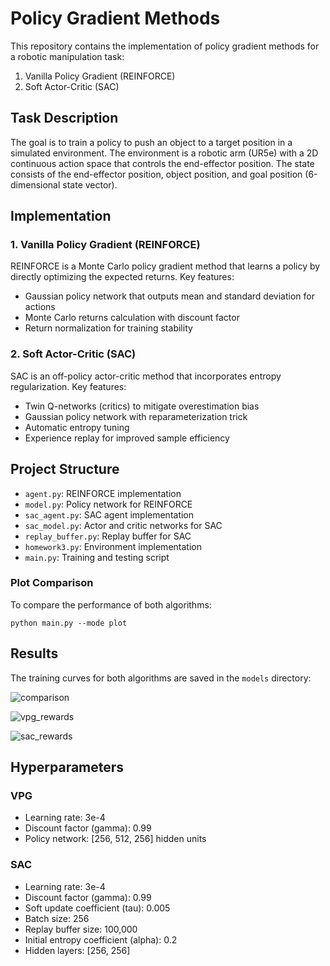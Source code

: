 # Policy Gradient Methods

This repository contains the implementation of policy gradient methods for a robotic manipulation task:
1. Vanilla Policy Gradient (REINFORCE)
2. Soft Actor-Critic (SAC)

## Task Description

The goal is to train a policy to push an object to a target position in a simulated environment. The environment is a robotic arm (UR5e) with a 2D continuous action space that controls the end-effector position. The state consists of the end-effector position, object position, and goal position (6-dimensional state vector).

## Implementation

### 1. Vanilla Policy Gradient (REINFORCE)

REINFORCE is a Monte Carlo policy gradient method that learns a policy by directly optimizing the expected returns. Key features:
- Gaussian policy network that outputs mean and standard deviation for actions
- Monte Carlo returns calculation with discount factor
- Return normalization for training stability

### 2. Soft Actor-Critic (SAC)

SAC is an off-policy actor-critic method that incorporates entropy regularization. Key features:
- Twin Q-networks (critics) to mitigate overestimation bias
- Gaussian policy network with reparameterization trick
- Automatic entropy tuning
- Experience replay for improved sample efficiency

## Project Structure

- `agent.py`: REINFORCE implementation
- `model.py`: Policy network for REINFORCE
- `sac_agent.py`: SAC agent implementation
- `sac_model.py`: Actor and critic networks for SAC
- `replay_buffer.py`: Replay buffer for SAC
- `homework3.py`: Environment implementation
- `main.py`: Training and testing script


### Plot Comparison

To compare the performance of both algorithms:
```
python main.py --mode plot
```

## Results

The training curves for both algorithms are saved in the `models` directory:

![comparison](https://github.com/user-attachments/assets/71e4b32a-1eb6-4e19-a769-8904db280cb9)

![vpg_rewards](https://github.com/user-attachments/assets/a97a88b2-7c01-41da-8a7d-e785c085492c)

![sac_rewards](https://github.com/user-attachments/assets/d9a75a2a-c62d-4098-9ca1-ad3e661b03e6)

## Hyperparameters

### VPG
- Learning rate: 3e-4
- Discount factor (gamma): 0.99
- Policy network: [256, 512, 256] hidden units

### SAC
- Learning rate: 3e-4
- Discount factor (gamma): 0.99
- Soft update coefficient (tau): 0.005
- Batch size: 256
- Replay buffer size: 100,000
- Initial entropy coefficient (alpha): 0.2
- Hidden layers: [256, 256] 
